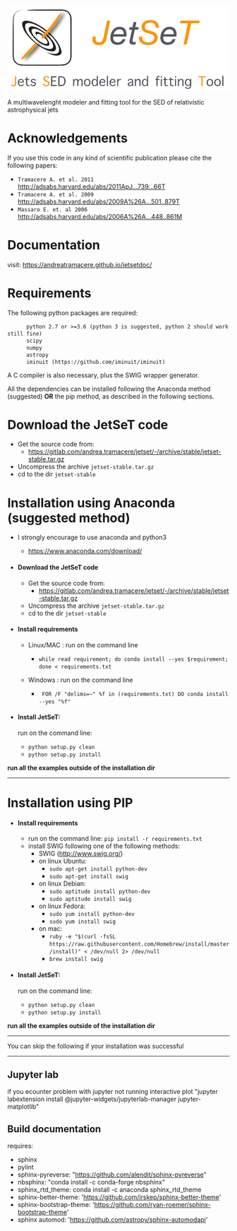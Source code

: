 ![img](./logo/logo_large.png)


A multiwavelenght modeler and fitting tool for the SED of relativistic  astrophysical jets




# Acknowledgements

If you use this code in any kind of scientific publication please cite the following papers:

* `Tramacere A. et al. 2011` http://adsabs.harvard.edu/abs/2011ApJ...739...66T
* `Tramacere A. et al. 2009` http://adsabs.harvard.edu/abs/2009A%26A...501..879T
* `Massaro E. et. al 2006`   http://adsabs.harvard.edu/abs/2006A%26A...448..861M

# Documentation
visit: https://andreatramacere.github.io/jetsetdoc/

#  Requirements
The following python packages are required:

          python 2.7 or >=3.6 (python 3 is suggested, python 2 should work still fine)
          scipy
          numpy
          astropy
          iminuit (https://github.com/iminuit/iminuit)
         


A C compiler is also necessary, plus the SWIG wrapper generator.

All the dependencies can be installed following the Anaconda method 
(suggested) **OR** the pip method, as described in the following sections.



# Download the JetSeT code
   - Get the source code from: 
     - https://gitlab.com/andrea.tramacere/jetset/-/archive/stable/jetset-stable.tar.gz
   - Uncompress the  archive  `jetset-stable.tar.gz`
   - cd to  the dir `jetset-stable`

# Installation using Anaconda (suggested method)
 - I strongly encourage to use anaconda and python3
   - https://www.anaconda.com/download/

 - #### Download the JetSeT code
   - Get the source code from: 
     - https://gitlab.com/andrea.tramacere/jetset/-/archive/stable/jetset-stable.tar.gz
   - Uncompress the  archive  `jetset-stable.tar.gz`
   - cd to  the dir `jetset-stable`


 - #### Install requirements 
  
    * Linux/MAC : run on the command line
        - `while read requirement; do conda install --yes $requirement; done < requirements.txt`
     
    * Windows   : run on the command line
        - ` FOR /F "delims=~" %f in (requirements.txt) DO conda install --yes "%f"`

 - #### Install JetSeT: 
   run on the command line: 
     * `python setup.py clean`
     * `python setup.py install`

**run all the examples outside of the installation dir**

---------
# Installation using PIP 

 - #### Install requirements 
    - run on the command line: `pip install -r requirements.txt `
    - install SWIG following one of the following methods:
        - SWIG (http://www.swig.org/)
        - on linux Ubuntu:
            - `sudo apt-get install python-dev`
            - `sudo apt-get install swig`
         - on linux Debian:
            - `sudo aptitude install python-dev`
            - `sudo aptitude install swig`
         - on linux Fedora:
            - `sudo yum install python-dev`
            - `sudo yum install swig`
         - on mac:
            - `ruby -e "$(curl -fsSL https://raw.githubusercontent.com/Homebrew/install/master/install)" < /dev/null 2> /dev/null`
            - `brew install swig`
     

- #### Install JetSeT: 
   run on the command line: 
     * `python setup.py clean`
     * `python setup.py install`


**run all the examples outside of the installation dir**




--------------------------------------------------------------

You can skip the following if your installation was successful


--------------------------------------------------------------

 Jupyter lab
--------------------
if you ecounter problem with jupyter not running interactive plot
"jupyter labextension install @jupyter-widgets/jupyterlab-manager jupyter-matplotlib"

Build documentation
-------------------
 requires: 
    
 - sphinx
 - pylint
 - sphinx-pyreverse: "https://github.com/alendit/sphinx-pyreverse"
 - nbsphinx: "conda install -c conda-forge nbsphinx"
 - sphinx_rtd_theme: conda install -c anaconda sphinx_rtd_theme 
 - sphinx-better-theme: 'https://github.com/irskep/sphinx-better-theme' 
 - sphinx-bootstrap-theme: 'https://github.com/ryan-roemer/sphinx-bootstrap-theme'
 - sphinx automod: 'https://github.com/astropy/sphinx-automodapi'    
 
 
 